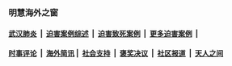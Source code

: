 
### 明慧海外之窗

####  [武汉肺炎](indexes/365.md?t=06111001) &nbsp;|&nbsp;  [迫害案例综述](indexes/328.md?t=06111001) &nbsp;|&nbsp; [迫害致死案例](indexes/277.md?t=06111001)  &nbsp;|&nbsp; [更多迫害案例](indexes/81.md?t=06111001)  &nbsp;|&nbsp; 
####  [时事评论](indexes/19.md?t=06111001) &nbsp;|&nbsp; [海外简讯](indexes/245.md?t=06111001)&nbsp;|&nbsp;  [社会支持](indexes/140.md?t=06111001) &nbsp;|&nbsp; [褒奖决议](indexes/282.md?t=06111001) &nbsp;|&nbsp; [社区报道](indexes/91.md?t=06111001)  &nbsp;|&nbsp; [天人之间](indexes/78.md?t=06111001) 

